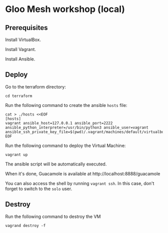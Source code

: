 # Gloo Mesh workshop (local)

## Prerequisites

Install VirtualBox.

Install Vagrant.

Install Ansible.

## Deploy

Go to the terraform directory:

```
cd terraform
```

Run the following command to create the ansible `hosts` file:

```
cat > ./hosts <<EOF
[hosts]
vagrant ansible_host=127.0.0.1 ansible_port=2222 ansible_python_interpreter=/usr/bin/python3 ansible_user=vagrant ansible_ssh_private_key_file=$(pwd)/.vagrant/machines/default/virtualbox/private_key
EOF
```

Run the following command to deploy the Virtual Machine:

```
vagrant up
```

The ansible script will be automatically executed.

When it's done, Guacamole is available at http://localhost:8888/guacamole

You can also access the shell by running `vagrant ssh`. In this case, don't forget to switch to the `solo` user.

## Destroy

Run the following command to destroy the VM

```
vagrand destroy -f
```